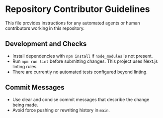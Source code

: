 # Repository Contributor Guidelines

This file provides instructions for any automated agents or human contributors working in this repository.

## Development and Checks

- Install dependencies with `npm install` if `node_modules` is not present.
- Run `npm run lint` before submitting changes. This project uses Next.js linting rules.
- There are currently no automated tests configured beyond linting.

## Commit Messages

- Use clear and concise commit messages that describe the change being made.
- Avoid force pushing or rewriting history in `main`.

